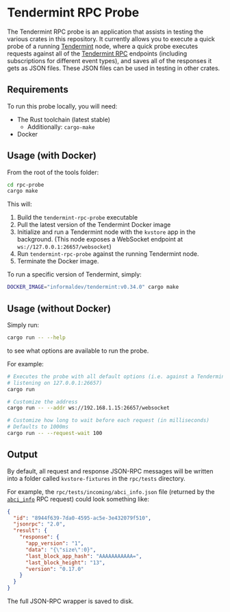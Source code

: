 # Tendermint RPC Probe

The Tendermint RPC probe is an application that assists in testing the various
crates in this repository. It currently allows you to execute a quick probe of
a running [Tendermint] node, where a quick probe executes requests against all
of the [Tendermint RPC] endpoints (including subscriptions for different event
types), and saves all of the responses it gets as JSON files. These JSON files
can be used in testing in other crates.

## Requirements

To run this probe locally, you will need:

* The Rust toolchain (latest stable)
  * Additionally: `cargo-make`
* Docker

## Usage (with Docker)

From the root of the tools folder:

```bash
cd rpc-probe
cargo make
```

This will:

1. Build the `tendermint-rpc-probe` executable
2. Pull the latest version of the Tendermint Docker image
3. Initialize and run a Tendermint node with the `kvstore` app in the
   background. (This node exposes a WebSocket endpoint at
   `ws://127.0.0.1:26657/websocket`)
4. Run `tendermint-rpc-probe` against the running Tendermint node.
5. Terminate the Docker image.

To run a specific version of Tendermint, simply:

```bash
DOCKER_IMAGE="informaldev/tendermint:v0.34.0" cargo make
```

## Usage (without Docker)

Simply run:

```bash
cargo run -- --help
```

to see what options are available to run the probe.

For example:

```bash
# Executes the probe with all default options (i.e. against a Tendermint node
# listening on 127.0.0.1:26657)
cargo run

# Customize the address
cargo run -- --addr ws://192.168.1.15:26657/websocket

# Customize how long to wait before each request (in milliseconds)
# Defaults to 1000ms
cargo run -- --request-wait 100
```

## Output

By default, all request and response JSON-RPC messages will be written into a
folder called `kvstore-fixtures` in the `rpc/tests` directory.

For example, the `rpc/tests/incoming/abci_info.json` file (returned by the
[`abci_info`] RPC request) could look something like:

```json
{
  "id": "8944f639-7da0-4595-ac5e-3e432079f510",
  "jsonrpc": "2.0",
  "result": {
    "response": {
      "app_version": "1",
      "data": "{\"size\":0}",
      "last_block_app_hash": "AAAAAAAAAAA=",
      "last_block_height": "13",
      "version": "0.17.0"
    }
  }
}
```

The full JSON-RPC wrapper is saved to disk.

[Tendermint]: https://github.com/tendermint/tendermint
[Tendermint RPC]: https://docs.tendermint.com/master/rpc/
[`abci_info`]: https://docs.tendermint.com/master/rpc/#/ABCI/abci_info
